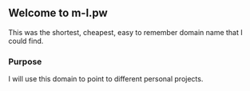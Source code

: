 ## Welcome to m-l.pw

This was the shortest, cheapest, easy to remember domain name that I could
 find.

### Purpose

I will use this domain to point to different personal projects.
